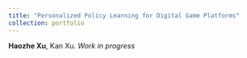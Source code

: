 ```yaml
---
title: "Personalized Policy Learning for Digital Game Platforms"
collection: portfolio
---
```

**Haozhe Xu**, Kan Xu. *Work in progress*  





